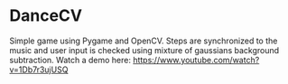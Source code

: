 DanceCV
=======
Simple game using Pygame and OpenCV.
Steps are synchronized to the music and user input is checked using mixture of gaussians background subtraction.
Watch a demo here: https://www.youtube.com/watch?v=1Db7r3ujUSQ
